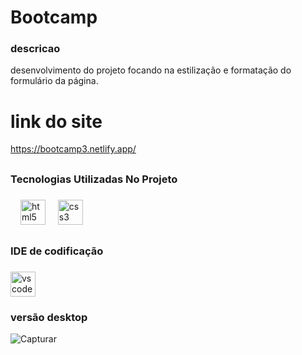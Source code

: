 # Bootcamp

<h3>descricao</h3>
desenvolvimento do projeto focando na estilização e formatação do formulário da página.

# link do site
https://bootcamp3.netlify.app/

## <h3 align="left">Tecnologias Utilizadas No Projeto</h3>

###

<div align="left">
 
  <img width="12" />
  <img src="https://cdn.jsdelivr.net/gh/devicons/devicon/icons/html5/html5-original.svg" height="40" alt="html5 logo"  />
  <img width="12" />
  <img src="https://cdn.jsdelivr.net/gh/devicons/devicon/icons/css3/css3-original.svg" height="40" alt="css3 logo"  />
</div>

###

## <h3 align="left">IDE de codificação</h3>

###

<div align="left">
  <img src="https://cdn.jsdelivr.net/gh/devicons/devicon/icons/vscode/vscode-original.svg" height="40" alt="vscode logo"  />
</div>

###

<h3 align="left"></h3>

###

### versão desktop
![Capturar](https://github.com/user-attachments/assets/5d45965a-74dd-4072-b802-d00dc95fc904)


